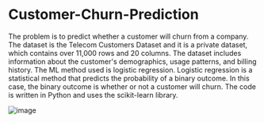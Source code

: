 # Customer-Churn-Prediction
The problem is to predict whether a customer will churn from a company. The dataset is the Telecom Customers Dataset and it is a private dataset, which contains over 11,000 rows and 20 columns. The dataset includes information about the customer's demographics, usage patterns, and billing history.
The ML method used is logistic regression. Logistic regression is a statistical method that predicts the probability of a binary outcome. In this case, the binary outcome is whether or not a customer will churn.
The code is written in Python and uses the scikit-learn library.

![image](https://github.com/Batul765/Customer-Churn-Prediction/assets/151876174/426e398c-61b4-43e0-9a17-9aa190386a6f)
